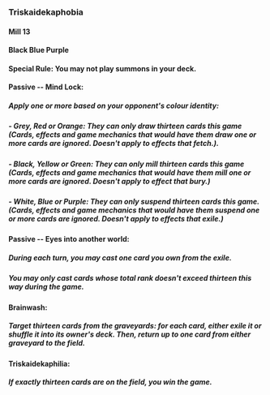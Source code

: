 ### Triskaidekaphobia 
#### Mill 13
#### Black Blue Purple
#### Special Rule: You may not play summons in your deck.

#### Passive -- Mind Lock: 
##### Apply one or more based on your opponent's colour identity:
##### - Grey, Red or Orange: They can only draw thirteen cards this game (Cards, effects and game mechanics that would have them draw one or more cards are ignored. Doesn't apply to effects that fetch.).
##### - Black, Yellow or Green: They can only mill thirteen cards this game (Cards, effects and game mechanics that would have them mill one or more cards are ignored. Doesn't apply to effect that bury.)
##### - White, Blue or Purple: They can only suspend thirteen cards this game. (Cards, effects and game mechanics that would have them suspend one or more cards are ignored. Doesn't apply to effects that exile.)

#### Passive -- Eyes into another world: 
##### During each turn, you may cast one card you own from the exile.
##### You may only cast cards whose total rank doesn't exceed thirteen this way during the game.

#### Brainwash:
##### Target thirteen cards from the graveyards: for each card, either exile it or shuffle it into its owner's deck. Then, return up to one card from either graveyard to the field.

#### Triskaidekaphilia:
##### If exactly thirteen cards are on the field, you win the game.

